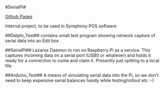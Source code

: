 #SerialPi#

[Github Pages](http://robsoft.github.io/SerialPi)  

Internal project, to be used in Symphony POS software

##Delphi_Test##
contains small test program showing network capture of serial data into an Edit box

##SerialPi##
Lazarus Daemon to run on Raspberry Pi as a service.
This captures incoming data on a serial port (USB0 or whatever) and holds it ready for a connection to come and claim it.
Presently just spitting to a local file

##Arduino_Test##
A means of simulating serial data into the Pi, so we don't need to keep expensive serial balances handy while testing/rollout etc :-)
